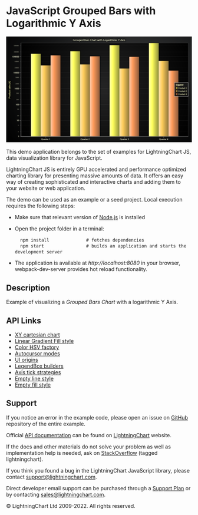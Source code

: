 # JavaScript Grouped Bars with Logarithmic Y Axis

![JavaScript Grouped Bars with Logarithmic Y Axis](logBars-darkGold.png)

This demo application belongs to the set of examples for LightningChart JS, data visualization library for JavaScript.

LightningChart JS is entirely GPU accelerated and performance optimized charting library for presenting massive amounts of data. It offers an easy way of creating sophisticated and interactive charts and adding them to your website or web application.

The demo can be used as an example or a seed project. Local execution requires the following steps:

-   Make sure that relevant version of [Node.js](https://nodejs.org/en/download/) is installed
-   Open the project folder in a terminal:

          npm install              # fetches dependencies
          npm start                # builds an application and starts the development server

-   The application is available at _http://localhost:8080_ in your browser, webpack-dev-server provides hot reload functionality.


## Description

Example of visualizing a _Grouped Bars Chart_ with a logarithmic Y Axis.


## API Links

* [XY cartesian chart]
* [Linear Gradient Fill style]
* [Color HSV factory]
* [Autocursor modes]
* [UI origins]
* [LegendBox builders]
* [Axis tick strategies]
* [Empty line style]
* [Empty fill style]


## Support

If you notice an error in the example code, please open an issue on [GitHub][0] repository of the entire example.

Official [API documentation][1] can be found on [LightningChart][2] website.

If the docs and other materials do not solve your problem as well as implementation help is needed, ask on [StackOverflow][3] (tagged lightningchart).

If you think you found a bug in the LightningChart JavaScript library, please contact support@lightningchart.com.

Direct developer email support can be purchased through a [Support Plan][4] or by contacting sales@lightningchart.com.

[0]: https://github.com/Arction/
[1]: https://lightningchart.com/lightningchart-js-api-documentation/
[2]: https://lightningchart.com
[3]: https://stackoverflow.com/questions/tagged/lightningchart
[4]: https://lightningchart.com/support-services/

© LightningChart Ltd 2009-2022. All rights reserved.


[XY cartesian chart]: https://lightningchart.com/lightningchart-js-api-documentation/v4.1.0/classes/ChartXY.html
[Linear Gradient Fill style]: https://lightningchart.com/lightningchart-js-api-documentation/v4.1.0/classes/LinearGradientFill.html
[Color HSV factory]: https://lightningchart.com/lightningchart-js-api-documentation/v4.1.0/functions/ColorHSV.html
[Autocursor modes]: https://lightningchart.com/lightningchart-js-api-documentation/v4.1.0/enums/AutoCursorModes.html
[UI origins]: https://lightningchart.com/lightningchart-js-api-documentation/v4.1.0/variables/UIOrigins.html
[LegendBox builders]: https://lightningchart.com/lightningchart-js-api-documentation/v4.1.0/variables/LegendBoxBuilders.html
[Axis tick strategies]: https://lightningchart.com/lightningchart-js-api-documentation/v4.1.0/variables/AxisTickStrategies.html
[Empty line style]: https://lightningchart.com/lightningchart-js-api-documentation/v4.1.0/variables/emptyLine.html
[Empty fill style]: https://lightningchart.com/lightningchart-js-api-documentation/v4.1.0/variables/emptyFill-1.html

